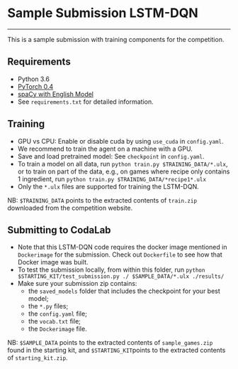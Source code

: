 # Sample Submission LSTM-DQN
--------------------------------------------------------------------------------
This is a sample submission with training components for the competition.

## Requirements
* Python 3.6
* [PyTorch 0.4][pytorch_install]
* [spaCy with English Model][spacy_install]
* See `requirements.txt` for detailed information.

## Training
* GPU vs CPU: Enable or disable cuda by using `use_cuda` in `config.yaml`.
* We recommend to train the agent on a machine with a GPU.
* Save and load pretrained model: See `checkpoint` in `config.yaml`.
* To train a model on all data, run `python train.py $TRAINING_DATA/*.ulx`, or to train on part of the data, e.g., on games where recipe only contains 1 ingredient, run `python train.py $TRAINING_DATA/*recipe1*.ulx`
* Only the `*.ulx` files are supported for training the LSTM-DQN.

NB: `$TRAINING_DATA` points to the extracted contents of `train.zip` downloaded from the competition website.

## Submitting to CodaLab
* Note that this LSTM-DQN code requires the docker image mentioned in `Dockerimage` for the submission. Check out `Dockerfile` to see how that Docker image was built.
* To test the submission locally, from within this folder, run
`python $STARTING_KIT/test_submission.py ./ $SAMPLE_DATA/*.ulx ./results/`
* Make sure your submission zip contains:
  * the `saved_models` folder that includes the checkpoint for your best model;
  * the `*.py` files;
  * the `config.yaml` file;
  * the `vocab.txt` file;
  * the `Dockerimage` file.

NB: `$SAMPLE_DATA` points to the extracted contents of `sample_games.zip` found in the starting kit, and `$STARTING_KIT`points to the extracted contents of `starting_kit.zip`.

[pytorch_install]: https://pytorch.org/get-started/locally/#start-locally
[spacy_install]: https://spacy.io/usage/
